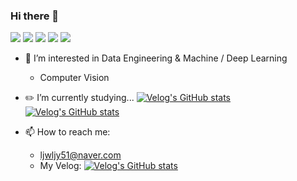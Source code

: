 ### Hi there 👋

<!--
**ljwljy51/ljwljy51** is a ✨ _special_ ✨ repository because its `README.md` (this file) appears on your GitHub profile.

Here are some ideas to get you started:

- 🔭 I’m currently working on ...
- 🌱 I’m currently learning ...
- 👯 I’m looking to collaborate on ...
- 🤔 I’m looking for help with ...
- 💬 Ask me about ...
- 📫 How to reach me: ...
- 😄 Pronouns: ...
- ⚡ Fun fact: ...
-->

<div align=left>
  <img src="https://img.shields.io/badge/Linux-FCC624?style=for-the-badge&logo=linux&logoColor=black">
  <img src="https://img.shields.io/badge/Ubuntu-E95420?style=for-the-badge&logo=ubuntu&logoColor=white">
  <img src="https://img.shields.io/badge/Windows-0078D6?style=for-the-badge&logo=windows&logoColor=white">
  <img src="https://img.shields.io/badge/PyTorch-%23EE4C2C.svg?style=for-the-badge&logo=PyTorch&logoColor=white">
  <img src="https://img.shields.io/badge/python-3670A0?style=for-the-badge&logo=python&logoColor=ffdd54">
</div>

- 🌱 I’m interested in Data Engineering & Machine / Deep Learning
  - Computer Vision
 
- ✏️ I’m currently studying...
[![Velog's GitHub stats](https://velog-readme-stats.vercel.app/api?name=ljwljy51&tag=project_mini)](https://github.com/ljwljy51/velog-readme-stats)
[![Velog's GitHub stats](https://velog-readme-stats.vercel.app/api?name=ljwljy51&tag=논문리뷰)](https://github.com/ljwljy51/velog-readme-stats)
 
- 📫 How to reach me:
  - ljwljy51@naver.com
  - My Velog:
[![Velog's GitHub stats](https://velog-readme-stats.vercel.app/api/badge?name=ljwjly51)](https://velog.io/@ljwljy51)


